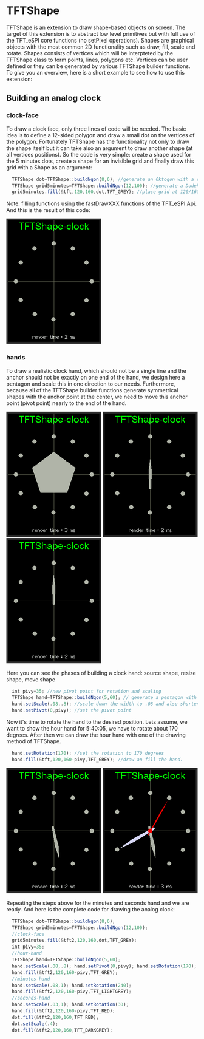# TFTShape
TFTShape is an extension  to draw shape-based objects on screen. The target of this extension is to abstract low level primitives but with full use of the TFT_eSPI core functions (no setPixel operations). Shapes are graphical objects with the most common 2D functionality such as draw, fill, scale and rotate. Shapes consists of vertices which will be interpteted by the TFTShape class to form points, lines, polygons etc. Vertices can be user defined or they can be generated by various TFTShape  builder functions. To give you an overview, here is a short example to see how to use this extension:
## Building an analog clock
### clock-face
To draw a clock face, only three lines of code will be needed. The basic idea is to define a 12-sided polygon and draw a small dot on the vertices of the polygon. Fortunately TFTShape has the functionality not only to draw the shape itself but it can take also an argument to draw another shape (at all vertices positions). So the code is very simple: create a shape used for the 5 minutes dots, create a shape for an invisible grid and finally draw this grid with a Shape as an argument:
```javascript
  TFTShape dot=TFTShape::buildNgon(8,6); //generate an Oktogon with a radius of 6 
  TFTShape grid5minutes=TFTShape::buildNgon(12,100); //generate a Dodekagon with a radius of 100
  grid5minutes.fill(&tft,120,160,dot,TFT_GREY); //place grid at 120/160 and draw/fill all vertices with the dot-shape 

```
Note: filling functions using the  fastDrawXXX functions of the TFT_eSPI Api.
And this is the result of this code:

![clock-face](images/screenshot_4571.png)
### hands
To draw a realistic clock hand, which should not be a single line and the anchor should not be exactly on one end of the hand, we design here a pentagon and scale this in one direction to our needs. Furthermore, because all of the TFTShape builder functions generate symmetrical shapes with the anchor point at the center, we need to move this anchor point (pivot point) nearly to the end of the hand.

![clock-face](images/screenshot_4552.png) ![clock-face](images/screenshot_4560.png) ![clock-face](images/screenshot_4551.png)

Here you can see the phases of building a clock hand: source shape, resize shape, move shape

```javascript
  int pivy=35; //new pivot point for rotation and scaling
  TFTShape hand=TFTShape::buildNgon(5,60); // generate a pentagon with a radius of 60
  hand.setScale(.08,.8); //scale down the width to .08 and also shorten the hand  with a facor of .8
  hand.setPivot(0,pivy); //set the pivot point
```
Now it's time to rotate the hand to the desired position. Lets assume, we want to show the hour hand for 5:40:05, we have to rotate about 170 degrees. After then we can draw the hour hand with one of the drawing method of TFTShape.
```javascript
  hand.setRotation(170); //set the rotation to 170 degrees 
  hand.fill(&tft,120,160-pivy,TFT_GREY); //draw an fill the hand. 
```
![clock-face](images/screenshot_4547.png)  ![clock-face](images/screenshot_4578.png)

Repeating the steps above for the minutes and seconds hand and we are ready. And here is the complete code for drawing the analog clock:
```javascript
  TFTShape dot=TFTShape::buildNgon(8,6);
  TFTShape grid5minutes=TFTShape::buildNgon(12,100);
  //clock-face 
  grid5minutes.fill(&tft2,120,160,dot,TFT_GREY);
  int pivy=35;
  //hour-hand
  TFTShape hand=TFTShape::buildNgon(5,60);
  hand.setScale(.08,.8); hand.setPivot(0,pivy); hand.setRotation(170);
  hand.fill(&tft2,120,160-pivy,TFT_GREY);
  //minutes-hand
  hand.setScale(.08,1); hand.setRotation(240);
  hand.fill(&tft2,120,160-pivy,TFT_LIGHTGREY);
  //seconds-hand
  hand.setScale(.03,1); hand.setRotation(30); 
  hand.fill(&tft2,120,160-pivy,TFT_RED);
  dot.fill(&tft2,120,160,TFT_RED);
  dot.setScale(.4);
  dot.fill(&tft2,120,160,TFT_DARKGREY);
```

